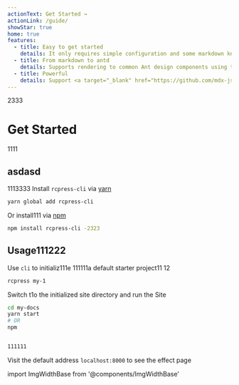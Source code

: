 ```yaml
---
actionText: Get Started →
actionLink: /guide/
showStar: true
home: true
features:
  - title: Easy to get started
    details: It only requires simple configuration and some markdown knowledge to get started quickly, users who are familiar with <a href="https://rcpress.vuejs.org/">Vuepress </a> are more comfortable to use
  - title: From markdown to antd
    details: Supports rendering to common Ant design components using the markdown syntax, such as <a href="guide/markdown#prompt-box">Alert</a>
  - title: Powerful
    details: Support <a target="_blank" href="https://github.com/mdx-js/mdx">mdx</a> to support <a href="guide/theme#custom-layout">custom layout</a> (eg custom site header, bottom, homepage, etc.)
---
```


2333

# Get Started

1111

## asdasd

1113333
Install `rcpress-cli` via [yarn](https://yarnpkg.com)

```bash
yarn global add rcpress-cli
```

Or install111 via [npm](https://docs.npmjs.com/cli/install.html)

```bash
npm install rcpress-cli -2323

```

## Usage111222

Use `cli` to initializ111e 111111a default starter project11
12

```bash
rcpress my-1
```

Switch t1o the initialized site directory and run the Site

```bash
cd my-docs
yarn start
# OR
npm


111111
```

Visit the default address `localhost:8000` to see the effect page

import ImgWidthBase from '@components/ImgWidthBase'

<p align="center">
<ImgWidthBase url="screenshot.png" width={700}/>
</p>
